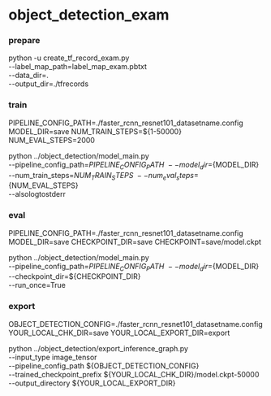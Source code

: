 # object_detection_exam

### prepare

  python -u create_tf_record_exam.py \
    --label_map_path=label_map_exam.pbtxt \
    --data_dir=. \
    --output_dir=./tfrecords



### train

PIPELINE_CONFIG_PATH=./faster_rcnn_resnet101_datasetname.config
MODEL_DIR=save
NUM_TRAIN_STEPS=${1-50000}
NUM_EVAL_STEPS=2000

  python ../object_detection/model_main.py \
    --pipeline_config_path=${PIPELINE_CONFIG_PATH} \
    --model_dir=${MODEL_DIR} \
    --num_train_steps=${NUM_TRAIN_STEPS} \
    --num_eval_steps=${NUM_EVAL_STEPS} \
    --alsologtostderr

### eval

PIPELINE_CONFIG_PATH=./faster_rcnn_resnet101_datasetname.config
MODEL_DIR=save
CHECKPOINT_DIR=save
CHECKPOINT=save/model.ckpt

  python ../object_detection/model_main.py \
    --pipeline_config_path=${PIPELINE_CONFIG_PATH} \
    --model_dir=${MODEL_DIR} \
    --checkpoint_dir=${CHECKPOINT_DIR} \
    --run_once=True



### export

OBJECT_DETECTION_CONFIG=./faster_rcnn_resnet101_datasetname.config
YOUR_LOCAL_CHK_DIR=save
YOUR_LOCAL_EXPORT_DIR=export

  python ../object_detection/export_inference_graph.py \
    --input_type image_tensor \
    --pipeline_config_path ${OBJECT_DETECTION_CONFIG} \
    --trained_checkpoint_prefix ${YOUR_LOCAL_CHK_DIR}/model.ckpt-50000 \
    --output_directory ${YOUR_LOCAL_EXPORT_DIR}



